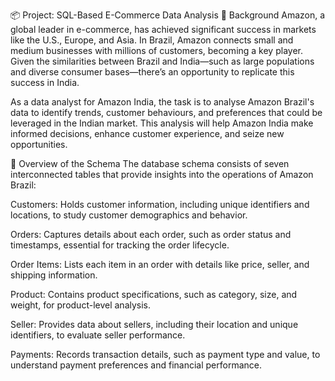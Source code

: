 📦 Project: SQL-Based E-Commerce Data Analysis
📝 Background
Amazon, a global leader in e-commerce, has achieved significant success in markets like the U.S., Europe, and Asia. In Brazil, Amazon connects small and medium businesses with millions of customers, becoming a key player. Given the similarities between Brazil and India—such as large populations and diverse consumer bases—there’s an opportunity to replicate this success in India.

As a data analyst for Amazon India, the task is to analyse Amazon Brazil's data to identify trends, customer behaviours, and preferences that could be leveraged in the Indian market. This analysis will help Amazon India make informed decisions, enhance customer experience, and seize new opportunities.

🧾 Overview of the Schema
The database schema consists of seven interconnected tables that provide insights into the operations of Amazon Brazil:

Customers: Holds customer information, including unique identifiers and locations, to study customer demographics and behavior.

Orders: Captures details about each order, such as order status and timestamps, essential for tracking the order lifecycle.

Order Items: Lists each item in an order with details like price, seller, and shipping information.

Product: Contains product specifications, such as category, size, and weight, for product-level analysis.

Seller: Provides data about sellers, including their location and unique identifiers, to evaluate seller performance.

Payments: Records transaction details, such as payment type and value, to understand payment preferences and financial performance.
